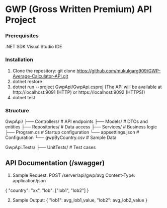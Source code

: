 # GWP (Gross Written Premium) API Project

### Prerequisites
.NET SDK
Visual Studio IDE

### Installation
1. Clone the repository:
   git clone https://github.com/mukulgarg909/GWP-Average-Calculator-API.git
2. dotnet restore
3. dotnet run --project GwpApi/GwpApi.csproj
   (The API will be available at http://localhost:9091 (HTTP) or https://localhost:9092 (HTTPS))
4. dotnet test
   
### Structure
GwpApi/
├── Controllers/       # API endpoints
├── Models/            # DTOs and entities
├── Repositories/      # Data access
├── Services/          # Business logic
├── Program.cs         # Startup configuration
└── appsettings.json   # Configuration
└── gwpByCountry.csv   # Sample Data

GwpApi.Tests/
├── UnitTests/         # Test cases

## API Documentation (/swagger)
1. Sample Request:
   POST /server/api/gwp/avg
  Content-Type: application/json
  
  {
      "country": "xx",
      "lob": ["lob1", "lob2"]
  }

2. Sample Output:
   {
    "lob1": avg_lob1_value,
    "lob2": avg_lob2_value
   }
